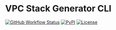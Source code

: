 # VPC Stack Generator CLI

[![GitHub Workflow Status](https://img.shields.io/github/workflow/status/marcus16-kang/vpc-stack-generator-cli/Upload%20Python%20Package)](https://github.com/marcus16-kang/vpc-stack-generator-cli/actions/workflows/python-publish.yml)
[![PyPI](https://img.shields.io/pypi/v/vpc-cli)](https://pypi.org/project/vpc-cli/)
[![License](https://img.shields.io/github/license/marcus16-kang/vpc-stack-generator-cli)](https://github.com/marcus16-kang/blob/main/license)